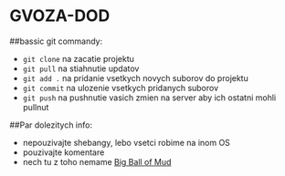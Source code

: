 # GVOZA-DOD


##bassic git commandy:
- `git clone` na zacatie projektu
- `git pull` na stiahnutie updatov
- `git add .` na pridanie vsetkych novych suborov do projektu
- `git commit` na ulozenie vsetkych pridanych suborov
- `git push` na pushnutie vasich zmien na server aby ich ostatni mohli pullnut

##Par dolezitych info:
- nepouzivajte shebangy, lebo vsetci robime na inom OS
- pouzivajte komentare
- nech tu z toho nemame [Big Ball of Mud](https://en.wikipedia.org/wiki/Big_ball_of_mud)